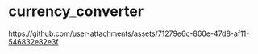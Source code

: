 # currency_converter


https://github.com/user-attachments/assets/71279e6c-860e-47d8-af11-546832e82e3f

